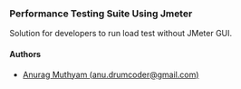 ### Performance Testing Suite Using Jmeter

Solution for developers to run load test without JMeter GUI.

#### Authors
- [Anurag Muthyam (anu.drumcoder@gmail.com)](https://github.com/aryaghan-mutum)
